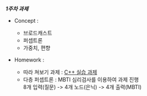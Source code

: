 ***1주차 과제***
- Concept : 
    - 브로드캐스트
    - 퍼셉트론
    - 가중치, 편향

- Homework :
    - 따라 쳐보기 과제
      : [C++ 실습 과제](https://github.com/minseok-oh/basic-deep-learning-cpp)
    - 다층 퍼셉트론
      : MBTI 심리검사를 이용하여 과제 진행<br>
        8개 입력(질문) -> 4개 노드(은닉) -> 4개 출력(MBTI) 
